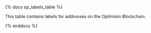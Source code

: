 {% docs op_labels_table %}

This table contains labels for addresses on the Optimism Blockchain. 

{% enddocs %}
